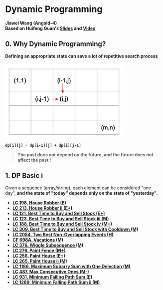# Dynamic Programming

**Jiawei Wang (Angold-4)**<br>
**Based on Huifeng Guan's [Slides](https://docs.google.com/presentation/d/1F_Qp3kzw7jZkPpb7ll7J6-02285bCA3Z9nmU1e7a2rk/edit#slide=id.p) and [Video](https://www.youtube.com/watch?v=FLbqgyJ-70I)**<br>

## 0. Why Dynamic Programming?
**Defining an appropriate state can save a lot of repetitive search process**<br>

![intro](Sources/1intro.png)

**`dp[i][j] = dp[i-1][j] + dp[i][j-1]`**
> **The past does not depend on the future, and the future does not affect the past !**


## 1. DP Basic i
Given a sequence (array/string), each element can be considered "one day", **and the state of "today" depends only on the state of "yesterday".**

* **[LC 198. House Robber (E)](HouseRobber.cpp)**
* **[LC 213. House Robber ii (E+)](HouseRobberii.cpp)**
* **[LC 121. Best Time to Buy and Sell Stock (E+)](BestTimeToBuyAndSellStock.cpp)**
* **[LC 123. Best Time to Buy and Sell Stock iii (M)](BestTimeToBuyAndSellStockiii.cpp)**
* **[LC 188. Best Time to Buy and Sell Stock iv (M+)](BestTimeToBuyAndSellStockiv.cpp)**
* **[LC 309. Best Time to Buy and Sell Stock with Cooldown (M)](BestTimeToBuyAndSellStockWithCooldown.cpp)**
* **[LC 2054. Two Best Non-Overlapping Events (H)](TwoBestNonOverlappingEvents.cpp)**
* **[CF 698A. Vacations (M)](https://github.com/Angorithm4/Angorithm4/blob/main/CodeForces/Vacations.cpp)**
* **[LC 376. Wiggle Subsequence (M)](WiggleSubsequence.cpp)**
* **[LC 276. Paint Fence (M+)](PaintFence.cpp)**
* **[LC 256. Paint House (E+)](PaintHouse.cpp)**
* **[LC 265. Paint House ii (M)](PaintHouseii.cpp)**
* **[LC 1186. Maximum Subarry Sum with One Delection (M)](MaximumSubaryyWithOneDelection.cpp)**
* **[LC 487. Max Consecutive Ones (M-)](MaxConsecutiveOne.cpp)**
* **[LC 931. Minimum Falling Path Sum (E)](MinimumFallingPathSum.cpp)**
* **[LC 1289. Minimum Falling Path Sum ii (M)](MinimumFallingPathSumii.cpp)**

